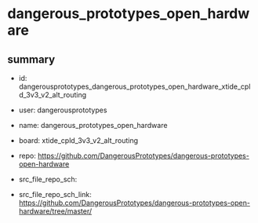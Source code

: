 # dangerous_prototypes_open_hardware
 
## summary 
* id: dangerousprototypes_dangerous_prototypes_open_hardware_xtide_cpld_3v3_v2_alt_routing
* user: dangerousprototypes
* name: dangerous_prototypes_open_hardware
* board: xtide_cpld_3v3_v2_alt_routing
* repo: https://github.com/DangerousPrototypes/dangerous-prototypes-open-hardware



* src_file_repo_sch: 
* src_file_repo_sch_link: https://github.com/DangerousPrototypes/dangerous-prototypes-open-hardware/tree/master/





